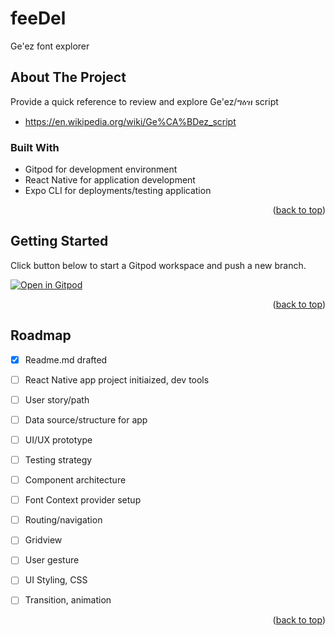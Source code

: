 <div id="top"></div>

# feeDel
Ge'ez font explorer

<!-- ABOUT THE PROJECT -->
## About The Project

Provide a quick reference to review and explore Ge'ez/ግዕዝ script
 - https://en.wikipedia.org/wiki/Ge%CA%BDez_script

### Built With
 - Gitpod for development environment
 - React Native for application development
 - Expo CLI for deployments/testing application

<p align="right">(<a href="#top">back to top</a>)</p>



<!-- GETTING STARTED -->
## Getting Started

<p>Click button below to start a Gitpod workspace and push a new branch.</p>

[![Open in Gitpod](https://gitpod.io/button/open-in-gitpod.svg)](https://gitpod.io/#https://github.com/russom-woldezghi/feeDel.git)



<p align="right">(<a href="#top">back to top</a>)</p>

<!-- ROADMAP -->
## Roadmap

- [x] Readme.md drafted
- [ ] React Native app project initiaized, dev tools
- [ ] User story/path
- [ ] Data source/structure for app
- [ ] UI/UX prototype
- [ ] Testing strategy
- [ ] Component architecture
- [ ] Font Context provider setup
- [ ] Routing/navigation
- [ ] Gridview
- [ ] User gesture 
- [ ] UI Styling, CSS
- [ ] Transition, animation


<p align="right">(<a href="#top">back to top</a>)</p>

